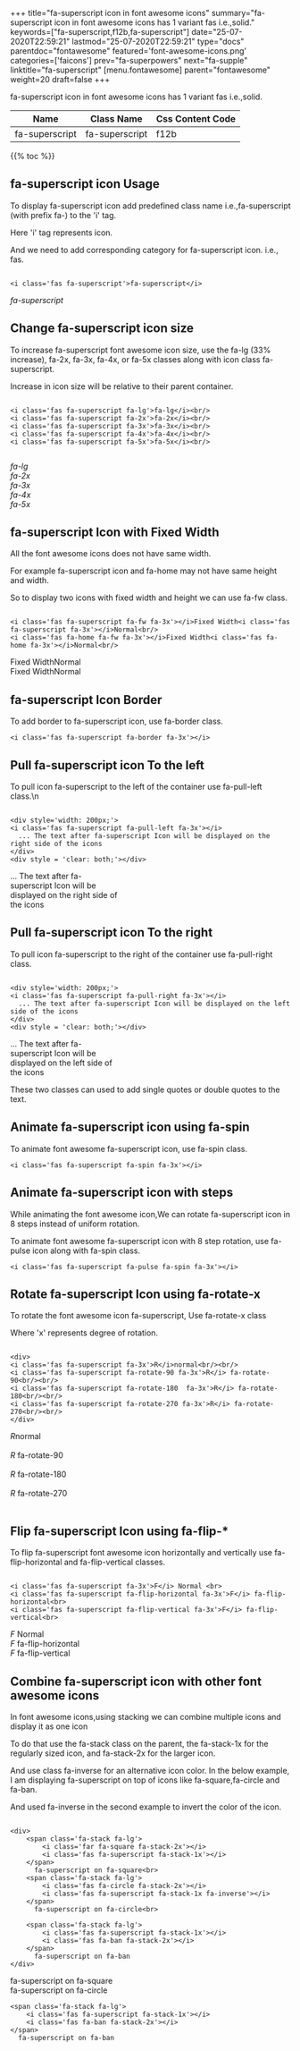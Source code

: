 +++
title="fa-superscript icon in font awesome icons"
summary="fa-superscript icon in font awesome icons has 1 variant fas i.e.,solid."
keywords=["fa-superscript,f12b,fa-superscript"]
date="25-07-2020T22:59:21"
lastmod="25-07-2020T22:59:21"
type="docs"
parentdoc="fontawesome"
featured='font-awesome-icons.png'
categories=['faicons']
prev="fa-superpowers"
next="fa-supple"
linktitle="fa-superscript"
[menu.fontawesome]
parent="fontawesome"
weight=20
draft=false
+++


fa-superscript icon in font awesome icons has 1 variant fas i.e.,solid.

<div class='table-responsive'><table class='table'><thead><tr><th>Name</th><th>Class Name</th><th>Css Content Code</th></tr></thead><tbody><tr><td>fa-superscript</td><td>fa-superscript</td><td>f12b</td></tr></tbody></table></div>


{{% toc %}}


## fa-superscript icon Usage

To display fa-superscript icon add predefined class name i.e.,fa-superscript (with prefix fa-) to the 'i' tag.

Here 'i' tag represents icon.

And we need to add corresponding category for fa-superscript icon. i.e., fas.


```

<i class='fas fa-superscript'>fa-superscript</i>
```

<i class='fas fa-superscript'>fa-superscript</i>




## Change fa-superscript icon size
To increase fa-superscript font awesome icon size, use the fa-lg (33% increase), fa-2x, fa-3x, fa-4x, or fa-5x classes along with icon class fa-superscript.

Increase in icon size will be relative to their parent container. 

```

<i class='fas fa-superscript fa-lg'>fa-lg</i><br/>
<i class='fas fa-superscript fa-2x'>fa-2x</i><br/>
<i class='fas fa-superscript fa-3x'>fa-3x</i><br/>
<i class='fas fa-superscript fa-4x'>fa-4x</i><br/>
<i class='fas fa-superscript fa-5x'>fa-5x</i><br/>
            
```

<i class='fas fa-superscript fa-lg'>fa-lg</i><br/>
<i class='fas fa-superscript fa-2x'>fa-2x</i><br/>
<i class='fas fa-superscript fa-3x'>fa-3x</i><br/>
<i class='fas fa-superscript fa-4x'>fa-4x</i><br/>
<i class='fas fa-superscript fa-5x'>fa-5x</i><br/>
            



## fa-superscript Icon with Fixed Width 

All the font awesome icons does not have same width.

For example fa-superscript icon and fa-home may not have same height and width.

So to display two icons with fixed width and height we can use fa-fw class.


```

<i class='fas fa-superscript fa-fw fa-3x'></i>Fixed Width<i class='fas fa-superscript fa-3x'></i>Normal<br/>
<i class='fas fa-home fa-fw fa-3x'></i>Fixed Width<i class='fas fa-home fa-3x'></i>Normal<br/>
```

<i class='fas fa-superscript fa-fw fa-3x'></i>Fixed Width<i class='fas fa-superscript fa-3x'></i>Normal<br/>
<i class='fas fa-home fa-fw fa-3x'></i>Fixed Width<i class='fas fa-home fa-3x'></i>Normal<br/>



## fa-superscript Icon Border 

To add border to fa-superscript icon, use fa-border class.


```
<i class='fas fa-superscript fa-border fa-3x'></i>

```
<i class='fas fa-superscript fa-border fa-3x'></i>





## Pull fa-superscript icon To the left

To pull icon fa-superscript to the left of the container use fa-pull-left class.\n

```

<div style='width: 200px;'>
<i class='fas fa-superscript fa-pull-left fa-3x'></i>
  ... The text after fa-superscript Icon will be displayed on the right side of the icons
</div>
<div style = 'clear: both;'></div>
```

<div style='width: 200px;'>
<i class='fas fa-superscript fa-pull-left fa-3x'></i>
  ... The text after fa-superscript Icon will be displayed on the right side of the icons
</div>
<div style = 'clear: both;'></div>




## Pull fa-superscript icon To the right
To pull icon fa-superscript to the right of the container use fa-pull-right class.

```

<div style='width: 200px;'>
<i class='fas fa-superscript fa-pull-right fa-3x'></i>
  ... The text after fa-superscript Icon will be displayed on the left side of the icons
</div>
<div style = 'clear: both;'></div>
```

<div style='width: 200px;'>
<i class='fas fa-superscript fa-pull-right fa-3x'></i>
  ... The text after fa-superscript Icon will be displayed on the left side of the icons
</div>
<div style = 'clear: both;'></div>

These two classes can used to add single quotes or double quotes to the text.


## Animate fa-superscript icon using fa-spin
To animate font awesome fa-superscript icon, use fa-spin class.

```
<i class='fas fa-superscript fa-spin fa-3x'></i>
```
<i class='fas fa-superscript fa-spin fa-3x'></i>




## Animate fa-superscript icon with steps
While animating the font awesome icon,We can rotate fa-superscript icon in 8 steps instead of uniform rotation.

To animate font awesome fa-superscript icon with 8 step rotation, use fa-pulse icon along with fa-spin class.


```
<i class='fas fa-superscript fa-pulse fa-spin fa-3x'></i>

```
<i class='fas fa-superscript fa-pulse fa-spin fa-3x'></i>





## Rotate fa-superscript Icon using fa-rotate-x
To rotate the font awesome icon fa-superscript, Use fa-rotate-x class

Where 'x' represents degree of rotation.


```

<div>
<i class='fas fa-superscript fa-3x'>R</i>normal<br/><br/>
<i class='fas fa-superscript fa-rotate-90 fa-3x'>R</i> fa-rotate-90<br/><br/> 
<i class='fas fa-superscript fa-rotate-180  fa-3x'>R</i> fa-rotate-180<br/><br/> 
<i class='fas fa-superscript fa-rotate-270 fa-3x'>R</i> fa-rotate-270<br/><br/>
</div>
```

<div>
<i class='fas fa-superscript fa-3x'>R</i>normal<br/><br/>
<i class='fas fa-superscript fa-rotate-90 fa-3x'>R</i> fa-rotate-90<br/><br/> 
<i class='fas fa-superscript fa-rotate-180  fa-3x'>R</i> fa-rotate-180<br/><br/> 
<i class='fas fa-superscript fa-rotate-270 fa-3x'>R</i> fa-rotate-270<br/><br/>
</div>




## Flip fa-superscript Icon using fa-flip-*
To flip fa-superscript font awesome icon horizontally and vertically use fa-flip-horizontal and fa-flip-vertical classes. 

```

<i class='fas fa-superscript fa-3x'>F</i> Normal <br>
<i class='fas fa-superscript fa-flip-horizontal fa-3x'>F</i> fa-flip-horizontal<br>
<i class='fas fa-superscript fa-flip-vertical fa-3x'>F</i> fa-flip-vertical<br>
```

<i class='fas fa-superscript fa-3x'>F</i> Normal <br>
<i class='fas fa-superscript fa-flip-horizontal fa-3x'>F</i> fa-flip-horizontal<br>
<i class='fas fa-superscript fa-flip-vertical fa-3x'>F</i> fa-flip-vertical<br>




## Combine fa-superscript icon with other font awesome icons
In font awesome icons,using stacking we can combine multiple icons and display it as one icon 

To do that use the fa-stack class on the parent, the fa-stack-1x for the regularly sized icon, and fa-stack-2x for the larger icon.

And use class fa-inverse for an alternative icon color. 
In the below example, I am displaying fa-superscript on top of icons like fa-square,fa-circle and fa-ban.

And used fa-inverse in the second example to invert the color of the icon.

```

<div>
    <span class='fa-stack fa-lg'>
        <i class='far fa-square fa-stack-2x'></i>
        <i class='fas fa-superscript fa-stack-1x'></i>
    </span>
      fa-superscript on fa-square<br>
    <span class='fa-stack fa-lg'>
        <i class='fas fa-circle fa-stack-2x'></i>
        <i class='fas fa-superscript fa-stack-1x fa-inverse'></i>
    </span>
      fa-superscript on fa-circle<br>

    <span class='fa-stack fa-lg'>
        <i class='fas fa-superscript fa-stack-1x'></i>
        <i class='fas fa-ban fa-stack-2x'></i>
    </span>
      fa-superscript on fa-ban
</div>
```

<div>
    <span class='fa-stack fa-lg'>
        <i class='far fa-square fa-stack-2x'></i>
        <i class='fas fa-superscript fa-stack-1x'></i>
    </span>
      fa-superscript on fa-square<br>
    <span class='fa-stack fa-lg'>
        <i class='fas fa-circle fa-stack-2x'></i>
        <i class='fas fa-superscript fa-stack-1x fa-inverse'></i>
    </span>
      fa-superscript on fa-circle<br>

    <span class='fa-stack fa-lg'>
        <i class='fas fa-superscript fa-stack-1x'></i>
        <i class='fas fa-ban fa-stack-2x'></i>
    </span>
      fa-superscript on fa-ban
</div>






